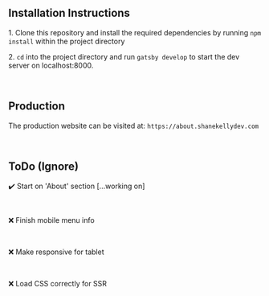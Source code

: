 ## Installation Instructions

<p>1. Clone this repository and install the required dependencies by running <code>npm install</code> within the project directory</p>

<p>2. <code>cd</code> into the project directory and run <code>gatsby develop</code> to start the dev server on localhost:8000.</p>

<br>

## Production

<p>The production website can be visited at: <code>https://about.shanekellydev.com</code> </p>
  
  <br>

## ToDo (Ignore)

✔️ Start on 'About' section [...working on]

<br>

❌ Finish mobile menu info

<br>

❌ Make responsive for tablet

<br>

❌ Load CSS correctly for SSR
